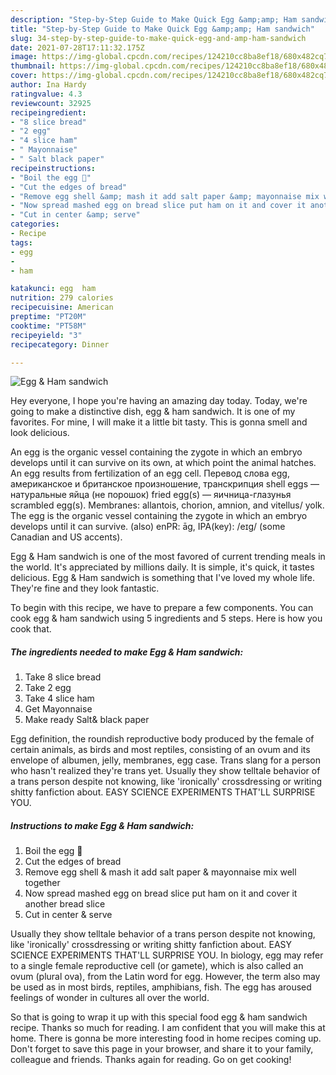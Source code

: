 ```yaml
---
description: "Step-by-Step Guide to Make Quick Egg &amp;amp; Ham sandwich"
title: "Step-by-Step Guide to Make Quick Egg &amp;amp; Ham sandwich"
slug: 34-step-by-step-guide-to-make-quick-egg-and-amp-ham-sandwich
date: 2021-07-28T17:11:32.175Z
image: https://img-global.cpcdn.com/recipes/124210cc8ba8ef18/680x482cq70/egg-ham-sandwich-recipe-main-photo.jpg
thumbnail: https://img-global.cpcdn.com/recipes/124210cc8ba8ef18/680x482cq70/egg-ham-sandwich-recipe-main-photo.jpg
cover: https://img-global.cpcdn.com/recipes/124210cc8ba8ef18/680x482cq70/egg-ham-sandwich-recipe-main-photo.jpg
author: Ina Hardy
ratingvalue: 4.3
reviewcount: 32925
recipeingredient:
- "8 slice bread"
- "2 egg"
- "4 slice ham"
- " Mayonnaise"
- " Salt black paper"
recipeinstructions:
- "Boil the egg 🥚"
- "Cut the edges of bread"
- "Remove egg shell &amp; mash it add salt paper &amp; mayonnaise mix well together"
- "Now spread mashed egg on bread slice put ham on it and cover it another bread slice"
- "Cut in center &amp; serve"
categories:
- Recipe
tags:
- egg
- 
- ham

katakunci: egg  ham 
nutrition: 279 calories
recipecuisine: American
preptime: "PT20M"
cooktime: "PT58M"
recipeyield: "3"
recipecategory: Dinner

---
```



![Egg &amp; Ham sandwich](https://img-global.cpcdn.com/recipes/124210cc8ba8ef18/680x482cq70/egg-ham-sandwich-recipe-main-photo.jpg)

Hey everyone, I hope you're having an amazing day today. Today, we're going to make a distinctive dish, egg &amp; ham sandwich. It is one of my favorites. For mine, I will make it a little bit tasty. This is gonna smell and look delicious.

An egg is the organic vessel containing the zygote in which an embryo develops until it can survive on its own, at which point the animal hatches. An egg results from fertilization of an egg cell. Перевод слова egg, американское и британское произношение, транскрипция shell eggs — натуральные яйца (не порошок) fried egg(s) — яичница-глазунья scrambled egg(s). Membranes: allantois, chorion, amnion, and vitellus/ yolk. The egg is the organic vessel containing the zygote in which an embryo develops until it can survive. (also) enPR: āg, IPA(key): /eɪɡ/ (some Canadian and US accents).

Egg &amp; Ham sandwich is one of the most favored of current trending meals in the world. It's appreciated by millions daily. It is simple, it's quick, it tastes delicious. Egg &amp; Ham sandwich is something that I've loved my whole life. They're fine and they look fantastic.


To begin with this recipe, we have to prepare a few components. You can cook egg &amp; ham sandwich using 5 ingredients and 5 steps. Here is how you cook that.

<!--inarticleads1-->

##### The ingredients needed to make Egg &amp; Ham sandwich:

1. Take 8 slice bread
1. Take 2 egg
1. Take 4 slice ham
1. Get  Mayonnaise
1. Make ready  Salt&amp; black paper


Egg definition, the roundish reproductive body produced by the female of certain animals, as birds and most reptiles, consisting of an ovum and its envelope of albumen, jelly, membranes, egg case. Trans slang for a person who hasn&#39;t realized they&#39;re trans yet. Usually they show telltale behavior of a trans person despite not knowing, like &#39;ironically&#39; crossdressing or writing shitty fanfiction about. EASY SCIENCE EXPERIMENTS THAT&#39;LL SURPRISE YOU. 

<!--inarticleads2-->

##### Instructions to make Egg &amp; Ham sandwich:

1. Boil the egg 🥚
1. Cut the edges of bread
1. Remove egg shell &amp; mash it add salt paper &amp; mayonnaise mix well together
1. Now spread mashed egg on bread slice put ham on it and cover it another bread slice
1. Cut in center &amp; serve


Usually they show telltale behavior of a trans person despite not knowing, like &#39;ironically&#39; crossdressing or writing shitty fanfiction about. EASY SCIENCE EXPERIMENTS THAT&#39;LL SURPRISE YOU. In biology, egg may refer to a single female reproductive cell (or gamete), which is also called an ovum (plural ova), from the Latin word for egg. However, the term also may be used as in most birds, reptiles, amphibians, fish. The egg has aroused feelings of wonder in cultures all over the world. 

So that is going to wrap it up with this special food egg &amp; ham sandwich recipe. Thanks so much for reading. I am confident that you will make this at home. There is gonna be more interesting food in home recipes coming up. Don't forget to save this page in your browser, and share it to your family, colleague and friends. Thanks again for reading. Go on get cooking!
